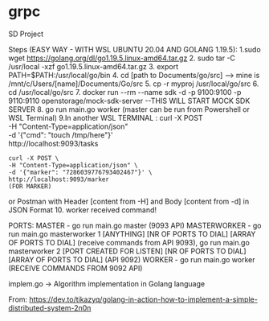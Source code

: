 # grpc
SD Project

Steps (EASY WAY - WITH WSL UBUNTU 20.04 AND GOLANG 1.19.5):
1.sudo wget https://golang.org/dl/go1.19.5.linux-amd64.tar.gz
2. sudo tar -C /usr/local -xzf go1.19.5.linux-amd64.tar.gz 
3. export PATH=$PATH:/usr/local/go/bin
4. cd [path to Documents/go/src] --> mine is /mnt/c/Users/[name]/Documents/Go/src
5. cp -r myproj /usr/local/go/src
6. cd /usr/local/go/src
7. docker run --rm --name sdk -d -p 9100:9100 -p 9110:9110 openstorage/mock-sdk-server  --THIS WILL START MOCK SDK SERVER
8. go run main.go worker (master can be run from Powershell or WSL Terminal)
9.In another WSL TERMINAL : curl -X POST \
    -H "Content-Type=application/json" \
    -d '{"cmd": "touch /tmp/here"}' \
    http://localhost:9093/tasks
       
    curl -X POST \
    -H "Content-Type=application/json" \
    -d '{"marker": "7286039776793402467"}' \
    http://localhost:9093/marker  
    (FOR MARKER)
or Postman with Header [content from -H] and Body [content from -d] in JSON Format
10. worker received command!

PORTS:
MASTER - go run main.go master (9093 API)
MASTERWORKER - go run main.go masterworker 1 [ANYTHING] [NR OF PORTS TO DIAL] [ARRAY OF PORTS TO DIAL] (receive commands from API 9093), 
go run main.go masterworker 2 [PORT CREATED FOR LISTEN] [NR OF PORTS TO DIAL] [ARRAY OF PORTS TO DIAL] (API 9092)
WORKER - go run main.go worker (RECEIVE COMMANDS FROM 9092 API)

implem.go -> Algorithm implementation in Golang language

From: https://dev.to/tikazyq/golang-in-action-how-to-implement-a-simple-distributed-system-2n0n
